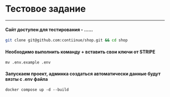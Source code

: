 # Тестовое задание
___

#### Сайт доступен для тестирования - ......


```bash
git clone git@github.com:contiinue/shop.git && cd shop
```

#### Необходимо выполнить команду + вставить свои ключи от STRIPE
```shell
mv .env.example .env
```

#### Запускаем проект, админка создаться автоматически данные будут вязты с .env файла
```
docker compose up -d --build 
```